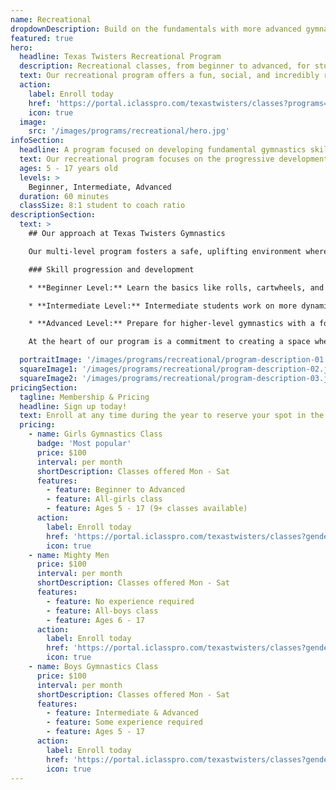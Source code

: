 ```yaml
---
name: Recreational
dropdownDescription: Build on the fundamentals with more advanced gymnastics skills.
featured: true
hero:
  headline: Texas Twisters Recreational Program
  description: Recreational classes, from beginner to advanced, for students age 5+ with a focus on developing and refining fundamental gymnastics skills on bars, beam, floor, vault, and trampolines.
  text: Our recreational program offers a fun, social, and incredibly rewarding sport that builds core movement skills and a healthy level of self-confidence, courage and discipline.
  action:
    label: Enroll today
    href: 'https://portal.iclasspro.com/texastwisters/classes?programs=16'
    icon: true
  image:
    src: '/images/programs/recreational/hero.jpg'
infoSection:
  headline: A program focused on developing fundamental gymnastics skills
  text: Our recreational program focuses on the progressive development of gymnastics skills from the ground up, with an emphasis on fun and safety in an encouraging environment.
  ages: 5 - 17 years old
  levels: >
    Beginner, Intermediate, Advanced
  duration: 60 minutes
  classSize: 8:1 student to coach ratio
descriptionSection:
  text: >
    ## Our approach at Texas Twisters Gymnastics

    Our multi-level program fosters a safe, uplifting environment where kids progress at their own pace. With low student to coach ratios, we can ensure an optimal amount of hands-on coaching for each student and a wide variety of events and drills every week.

    ### Skill progression and development

    * **Beginner Level:** Learn the basics like rolls, cartwheels, and handstands, build strength and flexibility with exercises like straight-arm bridge holds, start vaulting with squat-ons and dive rolls, practice bar work with pike glide swings and pullovers, and develop coordination on the beam with relevè walks and straight jumps.

    * **Intermediate Level:** Intermediate students work on more dynamic skills like back hip circles on bars, tuck jumps on beam, and handstand flatbacks on vault. Classes will begin to incorporate backbends, handstand forward rolls, and round-off rebounds into floor tumbling, while continuing to enhance strength, flexibility, and confidence.

    * **Advanced Level:** Prepare for higher-level gymnastics with a focus on technique and performance. This level introduces skills like front handsprings over the vault, round-off back handsprings on floor, front hip circles on bars, beam skills like split jumps, full turns, cartwheels, and more! 

    At the heart of our program is a commitment to creating a space where children can learn, grow, and explore their potential. Through highly-skilled coaching with an emphasis on safety, we aim to inspire a sense of accomplishment, intent on helping each child grow not only as an athlete but as a confident, disciplined individual.

  portraitImage: '/images/programs/recreational/program-description-01.jpg'
  squareImage1: '/images/programs/recreational/program-description-02.jpg'
  squareImage2: '/images/programs/recreational/program-description-03.jpg'
pricingSection:
  tagline: Membership & Pricing
  headline: Sign up today!
  text: Enroll at any time during the year to reserve your spot in the class. Looking to practice than once a week? Ask us about our multi-class discounts!
  pricing:
    - name: Girls Gymnastics Class
      badge: 'Most popular'
      price: $100
      interval: per month
      shortDescription: Classes offered Mon - Sat
      features:
        - feature: Beginner to Advanced
        - feature: All-girls class
        - feature: Ages 5 - 17 (9+ classes available)
      action:
        label: Enroll today
        href: 'https://portal.iclasspro.com/texastwisters/classes?genders=0&programs=16'
        icon: true
    - name: Mighty Men
      price: $100
      interval: per month
      shortDescription: Classes offered Mon - Sat
      features:
        - feature: No experience required
        - feature: All-boys class
        - feature: Ages 6 - 17
      action:
        label: Enroll today
        href: 'https://portal.iclasspro.com/texastwisters/classes?genders=1&programs=16'
        icon: true
    - name: Boys Gymnastics Class
      price: $100
      interval: per month
      shortDescription: Classes offered Mon - Sat
      features:
        - feature: Intermediate & Advanced
        - feature: Some experience required
        - feature: Ages 5 - 17
      action:
        label: Enroll today
        href: 'https://portal.iclasspro.com/texastwisters/classes?genders=1&levels=3,7&programs=16'
        icon: true
---
```

